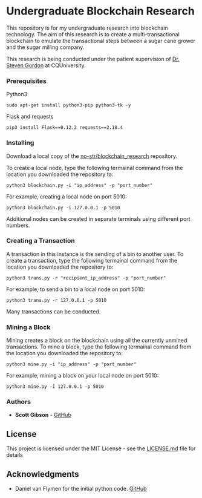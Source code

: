 # Undergraduate Blockchain Research

This repository is for my undergraduate research into blockchain technology.
The aim of this research is to create a multi-transactional blockchain to
emulate the transactional steps between a sugar cane grower and the sugar
milling company.

This research is being conducted under the patient supervision of
[Dr. Steven Gordon](https://handbook.cqu.edu.au/profiles/view/9836) at CQUniversity.

### Prerequisites

Python3

```
sudo apt-get install python3-pip python3-tk -y
```

Flask and requests

```
pip3 install Flask==0.12.2 requests==2.18.4
```

### Installing

Download a local copy of the [no-str/blockchain_research](https://github.com/no-str/blockchain_research) repository.

To create a local node, type the following termainal command from the location
you downloaded the repository to:

```
python3 blockchain.py -i "ip_address" -p "port_number"
```

For example, creating a local node on port 5010:

```
python3 blockchain.py -i 127.0.0.1 -p 5010
```

Additional nodes can be created in separate terminals using different port
numbers.

### Creating a Transaction

A transaction in this instance is the sending of a bin to another user. To create a transaction, type the following termainal command from the location
you downloaded the repository to:

```
python3 trans.py -r "recipient_ip_address" -p "port_number"
```

For example, to send a bin to a local node on port 5010:

```
python3 trans.py -r 127.0.0.1 -p 5010
```
Many transactions can be conducted.

### Mining a Block

Mining creates a block on the blockchain using all the currently unmined transactions. To mine a block, type the following termainal command from the location
you downloaded the repository to:

```
python3 mine.py -i "ip_address" -p "port_number"
```

For example, mining a block on your local node on port 5010:

```
python3 mine.py -i 127.0.0.1 -p 5010
```

### Authors

* **Scott Gibson** - [GitHub](https://github.com/no-str)


## License

This project is licensed under the MIT License - see the [LICENSE.md](LICENSE.md) file for details

## Acknowledgments

* Daniel van Flymen for the initial python code. [GitHub](https://github.com/dvf/blockchain)
